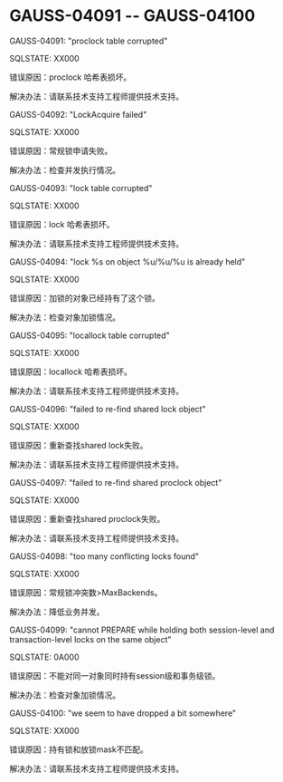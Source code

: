 # GAUSS-04091 -- GAUSS-04100

GAUSS-04091: "proclock table corrupted"

SQLSTATE: XX000

错误原因：proclock 哈希表损坏。

解决办法：请联系技术支持工程师提供技术支持。

GAUSS-04092: "LockAcquire failed"

SQLSTATE: XX000

错误原因：常规锁申请失败。

解决办法：检查并发执行情况。

GAUSS-04093: "lock table corrupted"

SQLSTATE: XX000

错误原因：lock 哈希表损坏。

解决办法：请联系技术支持工程师提供技术支持。

GAUSS-04094: "lock %s on object %u/%u/%u is already held"

SQLSTATE: XX000

错误原因：加锁的对象已经持有了这个锁。

解决办法：检查对象加锁情况。

GAUSS-04095: "locallock table corrupted"

SQLSTATE: XX000

错误原因：locallock 哈希表损坏。

解决办法：请联系技术支持工程师提供技术支持。

GAUSS-04096: "failed to re-find shared lock object"

SQLSTATE: XX000

错误原因：重新查找shared lock失败。

解决办法：请联系技术支持工程师提供技术支持。

GAUSS-04097: "failed to re-find shared proclock object"

SQLSTATE: XX000

错误原因：重新查找shared proclock失败。

解决办法：请联系技术支持工程师提供技术支持。

GAUSS-04098: "too many conflicting locks found"

SQLSTATE: XX000

错误原因：常规锁冲突数\>MaxBackends。

解决办法：降低业务并发。

GAUSS-04099: "cannot PREPARE while holding both session-level and transaction-level locks on the same object"

SQLSTATE: 0A000

错误原因：不能对同一对象同时持有session级和事务级锁。

解决办法：检查对象加锁情况。

GAUSS-04100: "we seem to have dropped a bit somewhere"

SQLSTATE: XX000

错误原因：持有锁和放锁mask不匹配。

解决办法：请联系技术支持工程师提供技术支持。
